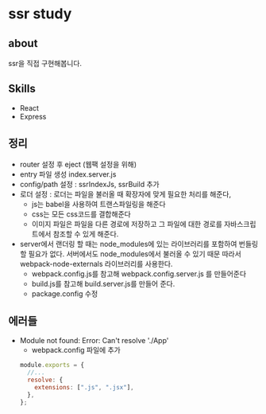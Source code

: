 # ssr study

## about

ssr을 직접 구현해봅니다.

## Skills

- React
- Express

## 정리

- router 설정 후 eject (웹팩 설정을 위해)
- entry 파일 생성 index.server.js
- config/path 설정 : ssrIndexJs, ssrBuild 추가
- 로더 설정 : 로더는 파일을 불러올 때 확장자에 맞게 필요한 처리를 해준다,
  - js는 babel을 사용하여 트랜스파일링을 해준다
  - css는 모든 css코드를 결합해준다
  - 이미지 파일은 파일을 다른 경로에 저장하고 그 파일에 대한 경로를 자바스크립트에서 참조할 수 있게 해준다.
- server에서 랜더링 할 때는 node_modules에 있는 라이브러리를 포함하여 번들링 할 필요가 없다. 서버에서도 node_modules에서 불러올 수 있기 때문 따라서 webpack-node-externals 라이브러리를 사용한다.
  - webpack.config.js를 참고해 webpack.config.server.js 를 만들어준다
  - build.js를 참고해 build.server.js를 만들어 준다.
  - package.config 수정

## 에러들

- Module not found: Error: Can't resolve './App'
  - webpack.config 파일에 추가
  ```js
  module.exports = {
    //...
    resolve: {
      extensions: [".js", ".jsx"],
    },
  };
  ```
